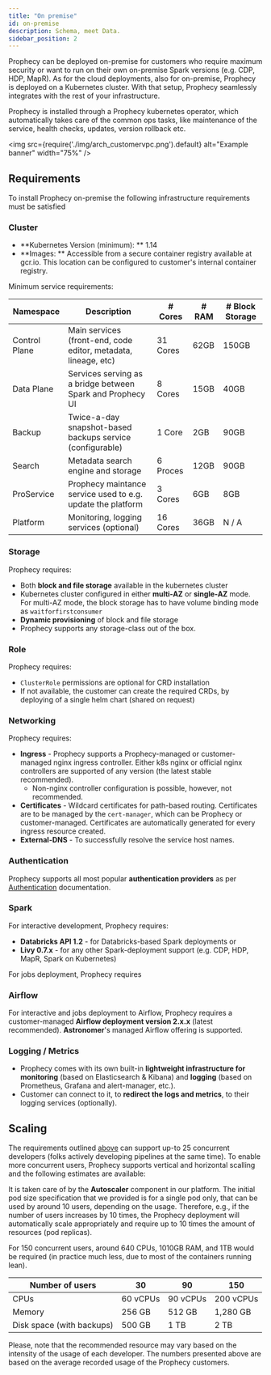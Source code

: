 ```yaml
---
title: "On premise"
id: on-premise
description: Schema, meet Data.
sidebar_position: 2
---
```


Prophecy can be deployed on-premise for customers who require maximum security or want to run on their own on-premise
Spark versions (e.g. CDP, HDP, MapR). As for the cloud deployments, also for on-premise, Prophecy is deployed on a
Kubernetes cluster. With that setup, Prophecy seamlessly integrates with the rest of your infrastructure.

Prophecy is installed through a Prophecy kubernetes operator, which automatically takes care of the common ops tasks,
like maintenance of the service, health checks, updates, version rollback etc.

<img src={require('./img/arch_customervpc.png').default} alt="Example banner" width="75%" />

## Requirements

To install Prophecy on-premise the following infrastructure requirements must be satisfied

### Cluster

- **Kubernetes Version (minimum): ** 1.14
- **Images: ** Accessible from a secure container registry available at gcr.io. This location can be configured to
  customer's internal container registry.

Minimum service requirements:

| Namespace     | Description                                                    | # Cores  | # RAM | # Block Storage |
|---------------|----------------------------------------------------------------|----------|-------|-----------------|
| Control Plane | Main services (front-end, code editor, metadata, lineage, etc) | 31 Cores | 62GB  | 150GB           |
| Data Plane    | Services serving as a bridge between Spark and Prophecy UI     | 8 Cores  | 15GB  | 40GB            |
| Backup        | Twice-a-day snapshot-based backups service (configurable)      | 1 Core   | 2GB   | 90GB            |
| Search        | Metadata search engine and storage                             | 6 Proces | 12GB  | 90GB            |
| ProService    | Prophecy maintance service used to e.g. update the platform    | 3 Cores  | 6GB   | 8GB             |
| Platform      | Monitoring, logging services (optional)                        | 16 Cores | 36GB  | N / A           |

### Storage

Prophecy requires:

- Both **block and file storage** available in the kubernetes cluster
- Kubernetes cluster configured in either **multi-AZ** or **single-AZ** mode. For multi-AZ mode, the block storage has
  to have
  volume binding mode as `waitforfirstconsumer`
- **Dynamic provisioning** of block and file storage
- Prophecy supports any storage-class out of the box.

### Role

Prophecy requires:

- `ClusterRole` permissions are optional for CRD installation
- If not available, the customer can create the required CRDs, by deploying of a single helm chart (shared on request)

### Networking

Prophecy requires:

- **Ingress** - Prophecy supports a Prophecy-managed or customer-managed nginx ingress controller. Either k8s nginx or
  official nginx controllers are supported of any version (the latest stable recommended).
    - Non-nginx controller configuration is possible, however, not recommended.
- **Certificates** - Wildcard certificates for path-based routing. Certificates are to be managed by the `cert-manager`,
  which can be Prophecy or customer-managed. Certificates are automatically generated for every ingress resource
  created.
- **External-DNS** - To successfully resolve the service host names.

### Authentication

Prophecy supports all most popular **authentication providers** as
per [Authentication](/architecture/authentication/) documentation.

### Spark

For interactive development, Prophecy requires:

- **Databricks API 1.2** - for Databricks-based Spark deployments or
- **Livy 0.7.x** - for any other Spark-deployment support (e.g. CDP, HDP, MapR, Spark on Kubernetes)

For jobs deployment, Prophecy requires

### Airflow

For interactive and jobs deployment to Airflow, Prophecy requires a customer-managed **Airflow deployment version
2.x.x** (latest recommended). **Astronomer**'s managed Airflow offering is supported.

### Logging / Metrics

- Prophecy comes with its own built-in **lightweight infrastructure for monitoring** (based on Elasticsearch & Kibana)
  and
  **logging** (based on Prometheus, Grafana and alert-manager, etc.).
- Customer can connect to it, to **redirect the logs and metrics**, to their logging services (optionally).

## Scaling

The requirements outlined [above](#cluster) can support up-to 25 concurrent developers (folks actively developing
pipelines at the same time). To enable more concurrent users, Prophecy supports vertical and horizontal scalling and
the following estimates are available:

It is taken care of by the **Autoscaler** component in our platform. The initial pod size specification that we provided
is for a single pod only, that can be used by around 10 users, depending on the usage. Therefore, e.g., if the number of
users increases by 10 times, the Prophecy deployment will automatically scale appropriately and require up to 10 times
the amount of resources (pod replicas).

For 150 concurrent users, around 640 CPUs, 1010GB RAM, and 1TB would be required (in practice much less, due to
most of the containers running lean).

| Number of users           | 30        | 90       | 150       |
|---------------------------|-----------|----------|-----------|
| CPUs                      | 60 vCPUs  | 90 vCPUs | 200 vCPUs |
| Memory                    | 256 GB    | 512 GB   | 1,280 GB  |
| Disk space (with backups) | 500 GB    | 1 TB     | 2 TB      |

Please, note that the recommended resource may vary based on the intensity of the usage of each developer. The numbers
presented above are based on the average recorded usage of the Prophecy customers. 
